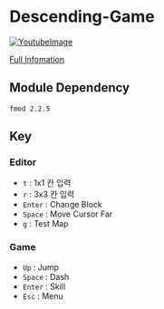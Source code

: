 # Descending-Game

[![YoutubeImage](https://img.youtube.com/vi/dJTqeGCJy8k/0.jpg)](https://youtu.be/dJTqeGCJy8k)

[Full Infomation](https://mona04.github.io/posts/portfolio/Cpp-Console-MiniGame/)


## Module Dependency

```fmod 2.2.5```

## Key

### Editor

+ ```t``` : 1x1 칸 입력
+ ```r``` : 3x3 칸 입력
+ ```Enter``` : Change Block
+ ```Space``` : Move Cursor Far
+ ```g``` : Test Map

### Game

+ ```Up``` : Jump
+ ```Space``` : Dash
+ ```Enter``` : Skill
+ ```Esc``` : Menu
